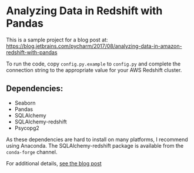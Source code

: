 Analyzing Data in Redshift with Pandas
======================================

This is a sample project for a blog post at:
https://blog.jetbrains.com/pycharm/2017/08/analyzing-data-in-amazon-redshift-with-pandas

To run the code, copy `config.py.example` to `config.py` and complete the connection 
string to the appropriate value for your AWS Redshift cluster.

Dependencies:
-------------

- Seaborn
- Pandas
- SQLAlchemy
- SQLAlchemy-redshift
- Psycopg2

As these dependencies are hard to install on many platforms, I recommend using Anaconda. 
The SQLAlchemy-redshift package is available from the `conda-forge` channel.

For additional details, 
[see the blog post](https://blog.jetbrains.com/pycharm/2017/08/analyzing-data-in-amazon-redshift-with-pandas)